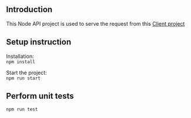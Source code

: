 ## Introduction
This Node API project is used to serve the request from this [Client project](https://github.com/chongx1an/splyt-task-client)

## Setup instruction

Installation:\
`npm install`

Start the project:\
`npm run start`

## Perform unit tests
`npm run test`
